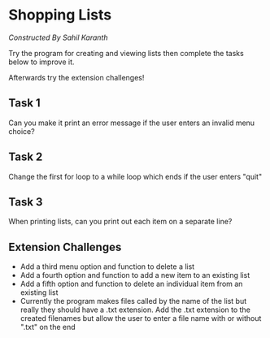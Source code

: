 # Shopping Lists

*Constructed By Sahil Karanth*

Try the program for creating and viewing lists then complete the tasks below to improve it.

Afterwards try the extension challenges!

## Task 1
Can you make it print an error message if the user enters an invalid menu choice?

## Task 2
Change the first for loop to a while loop which ends if the user enters "quit"

## Task 3
When printing lists, can you print out each item on a separate line?

## Extension Challenges

- Add a third menu option and function to delete a list
- Add a fourth option and function to add a new item to an existing list
- Add a fifth option and function to delete an individual item from an existing list
- Currently the program makes files called by the name of the list but really they should have a .txt extension. Add the .txt extension to the created filenames but allow the user to enter a file name with or without ".txt" on the end